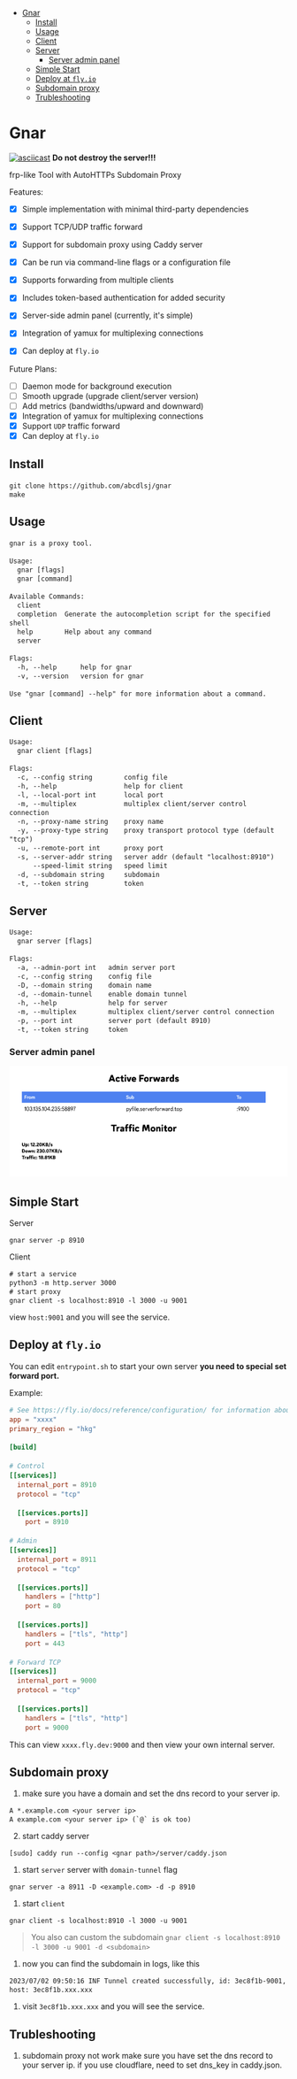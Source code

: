 <!-- TOC start (generated with https://github.com/derlin/bitdowntoc) -->

- [Gnar](#gnar)
  - [Install](#install)
  - [Usage](#usage)
  - [Client](#client)
  - [Server](#server)
    - [Server admin panel](#server-admin-panel)
  - [Simple Start](#simple-start)
  - [Deploy at `fly.io`](#deploy-at-flyio)
  - [Subdomain proxy](#subdomain-proxy)
  - [Trubleshooting](#trubleshooting)

<!-- TOC end -->

<!-- TOC --><a name="gnar"></a>
# Gnar

[![asciicast](https://asciinema.org/a/606328.svg)](https://asciinema.org/a/606328)
**Do not destroy the server!!!**

frp-like Tool with AutoHTTPs Subdomain Proxy

Features:
- [x] Simple implementation with minimal third-party dependencies
- [x] Support TCP/UDP traffic forward
- [x] Support for subdomain proxy using Caddy server
- [x] Can be run via command-line flags or a configuration file
- [x] Supports forwarding from multiple clients
- [x] Includes token-based authentication for added security
- [x] Server-side admin panel (currently, it's simple)
- [x] Integration of yamux for multiplexing connections
- [x] Can deploy at `fly.io`


Future Plans:

- [ ] Daemon mode for background execution
- [ ] Smooth upgrade (upgrade client/server version)
- [ ] Add metrics (bandwidths/upward and downward)
- [x] Integration of yamux for multiplexing connections
- [x] Support `UDP` traffic forward
- [x] Can deploy at `fly.io`

<!-- TOC --><a name="install"></a>
## Install

```
git clone https://github.com/abcdlsj/gnar
make
```

<!-- TOC --><a name="usage"></a>
## Usage

```
gnar is a proxy tool.

Usage:
  gnar [flags]
  gnar [command]

Available Commands:
  client      
  completion  Generate the autocompletion script for the specified shell
  help        Help about any command
  server      

Flags:
  -h, --help      help for gnar
  -v, --version   version for gnar

Use "gnar [command] --help" for more information about a command.
```

<!-- TOC --><a name="client"></a>
## Client
```
Usage:
  gnar client [flags]

Flags:
  -c, --config string        config file
  -h, --help                 help for client
  -l, --local-port int       local port
  -m, --multiplex            multiplex client/server control connection
  -n, --proxy-name string    proxy name
  -y, --proxy-type string    proxy transport protocol type (default "tcp")
  -u, --remote-port int      proxy port
  -s, --server-addr string   server addr (default "localhost:8910")
      --speed-limit string   speed limit
  -d, --subdomain string     subdomain
  -t, --token string         token
```

<!-- TOC --><a name="server"></a>
## Server 
```
Usage:
  gnar server [flags]

Flags:
  -a, --admin-port int   admin server port
  -c, --config string    config file
  -D, --domain string    domain name
  -d, --domain-tunnel    enable domain tunnel
  -h, --help             help for server
  -m, --multiplex        multiplex client/server control connection
  -p, --port int         server port (default 8910)
  -t, --token string     token
```

<!-- TOC --><a name="server-admin-panel"></a>
### Server admin panel

![admin panel](screenshot-server-admin.png)

<!-- TOC --><a name="simple-start"></a>
## Simple Start

Server
```
gnar server -p 8910
```

Client
```
# start a service
python3 -m http.server 3000
# start proxy
gnar client -s localhost:8910 -l 3000 -u 9001
```

view `host:9001` and you will see the service.

<!-- TOC --><a name="deploy-at-flyio"></a>
## Deploy at `fly.io`

You can edit `entrypoint.sh` to start your own server **you need to special set forward port.**

Example:
```toml
# See https://fly.io/docs/reference/configuration/ for information about how to use this file.
app = "xxxx"
primary_region = "hkg"

[build]

# Control
[[services]]
  internal_port = 8910
  protocol = "tcp"

  [[services.ports]]
    port = 8910
  
# Admin
[[services]]
  internal_port = 8911
  protocol = "tcp"

  [[services.ports]]
    handlers = ["http"]
    port = 80

  [[services.ports]]
    handlers = ["tls", "http"]
    port = 443

# Forward TCP
[[services]]
  internal_port = 9000
  protocol = "tcp"

  [[services.ports]]
    handlers = ["tls", "http"]
    port = 9000
```
This can view `xxxx.fly.dev:9000` and then view your own internal server.

<!-- TOC --><a name="subdomain-proxy"></a>
## Subdomain proxy

1. make sure you have a domain and set the dns record to your server ip.

```
A *.example.com <your server ip>
A example.com <your server ip> (`@` is ok too)
```

2. start caddy server
```
[sudo] caddy run --config <gnar path>/server/caddy.json
```

1. start `server` server with `domain-tunnel` flag
```
gnar server -a 8911 -D <example.com> -d -p 8910
``` 

1. start `client`
```
gnar client -s localhost:8910 -l 3000 -u 9001
```
> You also can custom the subdomain
> ```gnar client -s localhost:8910 -l 3000 -u 9001 -d <subdomain>```

1. now you can find the subdomain in logs, like this
```
2023/07/02 09:50:16 INF Tunnel created successfully, id: 3ec8f1b-9001, host: 3ec8f1b.xxx.xxx
```

1. visit `3ec8f1b.xxx.xxx` and you will see the service.


<!-- TOC --><a name="trubleshooting"></a>
## Trubleshooting

1. subdomain proxy not work
make sure you have set the dns record to your server ip. 
if you use cloudflare, need to set dns_key in caddy.json.